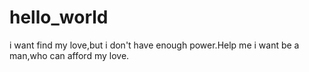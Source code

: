 # hello_world
i want find my love,but i don't have enough power.Help me i want be a man,who can afford my love.
